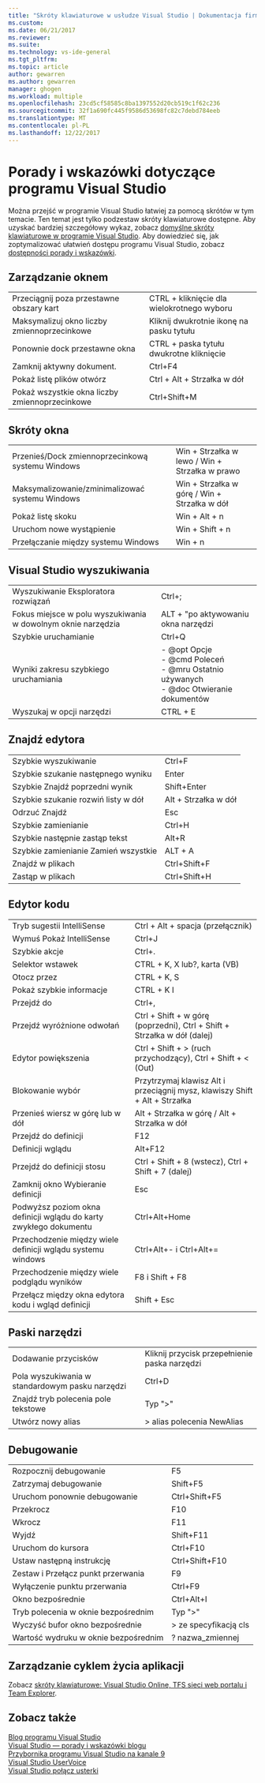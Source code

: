 ```yaml
---
title: "Skróty klawiaturowe w usłudze Visual Studio | Dokumentacja firmy Microsoft"
ms.custom: 
ms.date: 06/21/2017
ms.reviewer: 
ms.suite: 
ms.technology: vs-ide-general
ms.tgt_pltfrm: 
ms.topic: article
author: gewarren
ms.author: gewarren
manager: ghogen
ms.workload: multiple
ms.openlocfilehash: 23cd5cf58585c8ba1397552d20cb519c1f62c236
ms.sourcegitcommit: 32f1a690fc445f9586d53698fc82c7debd784eeb
ms.translationtype: MT
ms.contentlocale: pl-PL
ms.lasthandoff: 12/22/2017
---
```

# <a name="tips-and-tricks-for-visual-studio"></a>Porady i wskazówki dotyczące programu Visual Studio

Można przejść w programie Visual Studio łatwiej za pomocą skrótów w tym temacie. Ten temat jest tylko podzestaw skróty klawiaturowe dostępne. Aby uzyskać bardziej szczegółowy wykaz, zobacz [domyślne skróty klawiaturowe w programie Visual Studio](../ide/default-keyboard-shortcuts-in-visual-studio.md). Aby dowiedzieć się, jak zoptymalizować ułatwień dostępu programu Visual Studio, zobacz [dostępności porady i wskazówki](../ide/reference/accessibility-tips-and-tricks.md).

##  <a name="BKMK_WindowMgmt"></a>Zarządzanie oknem

|||  
|-|-|  
|Przeciągnij poza przestawne obszary kart|CTRL + kliknięcie dla wielokrotnego wyboru|  
|Maksymalizuj okno liczby zmiennoprzecinkowe|Kliknij dwukrotnie ikonę na pasku tytułu|  
|Ponownie dock przestawne okna|CTRL + paska tytułu dwukrotne kliknięcie|  
|Zamknij aktywny dokument.|Ctrl+F4|  
|Pokaż listę plików otwórz|Ctrl + Alt + Strzałka w dół|  
|Pokaż wszystkie okna liczby zmiennoprzecinkowe|Ctrl+Shift+M|  

##  <a name="BKMK_WindowShortcuts"></a>Skróty okna

|||  
|-|-|  
|Przenieś/Dock zmiennoprzecinkową systemu Windows|Win + Strzałka w lewo / Win + Strzałka w prawo|  
|Maksymalizowanie/zminimalizować systemu Windows|Win + Strzałka w górę / Win + Strzałka w dół|  
|Pokaż listę skoku|Win + Alt + n|  
|Uruchom nowe wystąpienie|Win + Shift + n|  
|Przełączanie między systemu Windows|Win + n|  

##  <a name="BKMK_Search"></a>Visual Studio wyszukiwania

|||  
|-|-|  
|Wyszukiwanie Eksploratora rozwiązań|Ctrl+;|  
|Fokus miejsce w polu wyszukiwania w dowolnym oknie narzędzia|ALT + "po aktywowaniu okna narzędzi|  
|Szybkie uruchamianie|Ctrl+Q|  
|Wyniki zakresu szybkiego uruchamiania|- @opt Opcje<br />- @cmd Poleceń<br />- @mru Ostatnio używanych<br />- @doc Otwieranie dokumentów|  
|Wyszukaj w opcji narzędzi|CTRL + E|  

##  <a name="BKMK_EditorFind"></a>Znajdź edytora

|||  
|-|-|  
|Szybkie wyszukiwanie|Ctrl+F|  
|Szybkie szukanie następnego wyniku|Enter|  
|Szybkie Znajdź poprzedni wynik|Shift+Enter|  
|Szybkie szukanie rozwiń listy w dół|Alt + Strzałka w dół|  
|Odrzuć Znajdź|Esc|  
|Szybkie zamienianie|Ctrl+H|  
|Szybkie następnie zastąp tekst|Alt+R|  
|Szybkie zamienianie Zamień wszystkie|ALT + A|  
|Znajdź w plikach|Ctrl+Shift+F|  
|Zastąp w plikach|Ctrl+Shift+H|  

##  <a name="BKMK_CodeEditor"></a>Edytor kodu

|||  
|-|-|  
|Tryb sugestii IntelliSense|Ctrl + Alt + spacja (przełącznik)|  
|Wymuś Pokaż IntelliSense|Ctrl+J|  
|Szybkie akcje|Ctrl+.|  
|Selektor wstawek|CTRL + K, X lub?, karta (VB)|  
|Otocz przez|CTRL + K, S|  
|Pokaż szybkie informacje|CTRL + K I|  
|Przejdź do|Ctrl+,|  
|Przejdź wyróżnione odwołań|Ctrl + Shift + w górę (poprzedni), Ctrl + Shift + Strzałka w dół (dalej)|  
|Edytor powiększenia|Ctrl + Shift + > (ruch przychodzący), Ctrl + Shift + < (Out)|  
|Blokowanie wybór|Przytrzymaj klawisz Alt i przeciągnij mysz, klawiszy Shift + Alt + Strzałka|  
|Przenieś wiersz w górę lub w dół|Alt + Strzałka w górę / Alt + Strzałka w dół|  
|Przejdź do definicji|F12|  
|Definicji wglądu|Alt+F12|  
|Przejdź do definicji stosu|Ctrl + Shift + 8 (wstecz), Ctrl + Shift + 7 (dalej)|  
|Zamknij okno Wybieranie definicji|Esc|  
|Podwyższ poziom okna definicji wglądu do karty zwykłego dokumentu|Ctrl+Alt+Home|  
|Przechodzenie między wiele definicji wglądu systemu windows|Ctrl+Alt+- i Ctrl+Alt+=|  
|Przechodzenie między wiele podglądu wyników|F8 i Shift + F8|  
|Przełącz między okna edytora kodu i wgląd definicji|Shift + Esc|  

##  <a name="BKMK_Toolbars"></a>Paski narzędzi

|||  
|-|-|  
|Dodawanie przycisków|Kliknij przycisk przepełnienie paska narzędzi|  
|Pola wyszukiwania w standardowym pasku narzędzi|Ctrl+D|  
|Znajdź tryb polecenia pole tekstowe|Typ ">"|  
|Utwórz nowy alias|> alias polecenia NewAlias|  

##  <a name="BKMK_Debugging"></a>Debugowanie

|||  
|-|-|  
|Rozpocznij debugowanie|F5|  
|Zatrzymaj debugowanie|Shift+F5|  
|Uruchom ponownie debugowanie|Ctrl+Shift+F5|  
|Przekrocz|F10|  
|Wkrocz|F11|  
|Wyjdź|Shift+F11|  
|Uruchom do kursora|Ctrl+F10|  
|Ustaw następną instrukcję|Ctrl+Shift+F10|  
|Zestaw i Przełącz punkt przerwania|F9|  
|Wyłączenie punktu przerwania|Ctrl+F9|  
|Okno bezpośrednie|Ctrl+Alt+I|  
|Tryb polecenia w oknie bezpośrednim|Typ ">"|  
|Wyczyść bufor okno bezpośrednie|> ze specyfikacją cls|  
|Wartość wydruku w oknie bezpośrednim|? nazwa_zmiennej|  

##  <a name="BKMK_ALM"></a>Zarządzanie cyklem życia aplikacji

Zobacz [skróty klawiaturowe: Visual Studio Online, TFS sieci web portalu i Team Explorer](http://msdn.microsoft.com/en-us/35ea128b-7565-4ee3-8266-b9f0d32aecf4).  

## <a name="see-also"></a>Zobacz także

[Blog programu Visual Studio](http://blogs.msdn.com/b/visualstudio)  
[Visual Studio — porady i wskazówki blogu](http://blogs.msdn.com/b/zainnab)  
[Przybornika programu Visual Studio na kanale 9](http://channel9.msdn.com/Shows/Visual-Studio-Toolbox)  
[Visual Studio UserVoice](http://visualstudio.uservoice.com/forums/121579-visual-studio)  
[Visual Studio połącz usterki](http://connect.microsoft.com/VisualStudio)
